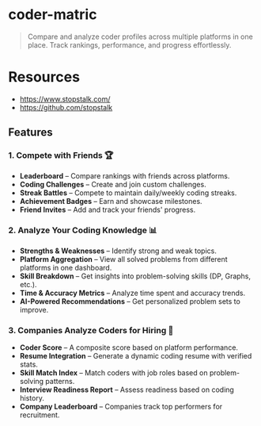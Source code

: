 # coder-matric
> Compare and analyze coder profiles across multiple platforms in one place. Track rankings, performance, and progress effortlessly. 

# Resources
- https://www.stopstalk.com/
- https://github.com/stopstalk

## Features
### 1. **Compete with Friends** 🏆  
- **Leaderboard** – Compare rankings with friends across platforms.  
- **Coding Challenges** – Create and join custom challenges.  
- **Streak Battles** – Compete to maintain daily/weekly coding streaks.  
- **Achievement Badges** – Earn and showcase milestones.  
- **Friend Invites** – Add and track your friends' progress.  

### 2. **Analyze Your Coding Knowledge** 📊  
- **Strengths & Weaknesses** – Identify strong and weak topics.  
- **Platform Aggregation** – View all solved problems from different platforms in one dashboard.  
- **Skill Breakdown** – Get insights into problem-solving skills (DP, Graphs, etc.).  
- **Time & Accuracy Metrics** – Analyze time spent and accuracy trends.  
- **AI-Powered Recommendations** – Get personalized problem sets to improve.  

### 3. **Companies Analyze Coders for Hiring** 💼  
- **Coder Score** – A composite score based on platform performance.  
- **Resume Integration** – Generate a dynamic coding resume with verified stats.  
- **Skill Match Index** – Match coders with job roles based on problem-solving patterns.  
- **Interview Readiness Report** – Assess readiness based on coding history.  
- **Company Leaderboard** – Companies track top performers for recruitment.  
